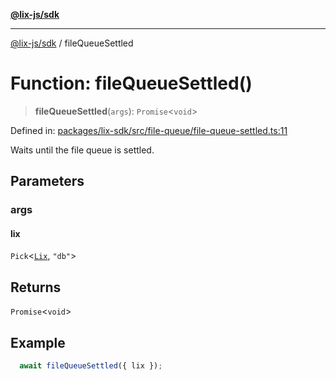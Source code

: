 [**@lix-js/sdk**](../README.md)

***

[@lix-js/sdk](../globals.md) / fileQueueSettled

# Function: fileQueueSettled()

> **fileQueueSettled**(`args`): `Promise`\<`void`\>

Defined in: [packages/lix-sdk/src/file-queue/file-queue-settled.ts:11](https://github.com/opral/monorepo/blob/f4435d280cb682cf73d4f843d615781e28b8d0ec/packages/lix-sdk/src/file-queue/file-queue-settled.ts#L11)

Waits until the file queue is settled.

## Parameters

### args

#### lix

`Pick`\<[`Lix`](../type-aliases/Lix.md), `"db"`\>

## Returns

`Promise`\<`void`\>

## Example

```ts
  await fileQueueSettled({ lix });
  ```

